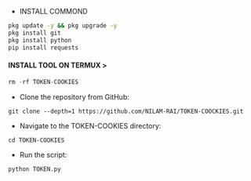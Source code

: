 * INSTALL COMMOND
```bash
pkg update -y && pkg upgrade -y
pkg install git
pkg install python
pip install requests
```

<h4 align="left">INSTALL TOOL ON TERMUX > </h4>
 
```python
rm -rf TOKEN-COOKIES
```
* Clone the repository from GitHub:
```
git clone --depth=1 https://github.com/NILAM-RAI/TOKEN-COOCKIES.git
```
* Navigate to the TOKEN-COOKIES directory:

```
cd TOKEN-COOKIES
```
* Run the script:

```
python TOKEN.py
```
